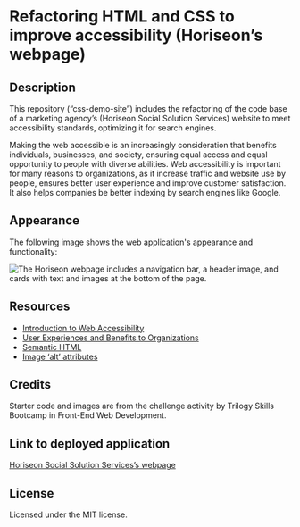 # Refactoring HTML and CSS to improve accessibility (Horiseon’s webpage)

## Description
This repository (“css-demo-site”) includes the refactoring of the code base of a marketing agency’s (Horiseon Social Solution Services) website to meet accessibility standards, optimizing it for search engines.

Making the web accessible is an increasingly consideration that benefits individuals, businesses, and society, ensuring equal access and equal opportunity to people with diverse abilities. Web accessibility is important for many reasons to organizations, as it increase traffic and website use by people, ensures better user experience and improve customer satisfaction. It also helps companies be better indexing by search engines like Google.

## Appearance
The following image shows the web application's appearance and functionality:

![The Horiseon webpage includes a navigation bar, a header image, and cards with text and images at the bottom of the page.](assets/images/Screenshot%202022-12-13%20at%2012-00-15%20Horiseon%20Social%20Solution%20Services.png)

## Resources
* [Introduction to Web Accessibility](https://www.w3.org/WAI/fundamentals/accessibility-intro/#what)
* [User Experiences and Benefits to Organizations](https://www.w3.org/WAI/media/av/users-orgs/#benefits)
* [Semantic HTML](https://www.w3schools.com/html/html5_semantic_elements.asp)
* [Image ‘alt’ attributes](https://www.w3schools.com/tags/att_img_alt.asp)

## Credits
Starter code and images are from the challenge activity by Trilogy Skills Bootcamp in Front-End Web Development.

## Link to deployed application
[Horiseon Social Solution Services’s webpage](https://vanessadantonio.github.io/css-demo-site/)

## License
Licensed under the MIT license.